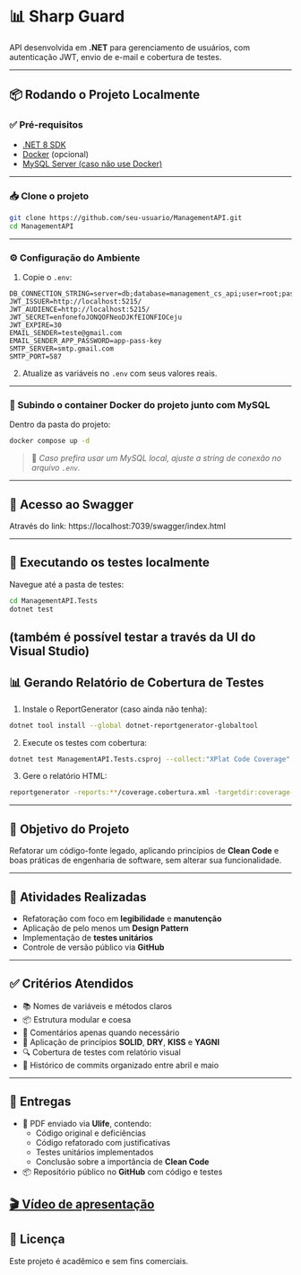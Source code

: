 ﻿# 📊 Sharp Guard

API desenvolvida em **.NET** para gerenciamento de usuários, com autenticação JWT, envio de e-mail e cobertura de testes.

---

## 📦 Rodando o Projeto Localmente

### ✅ Pré-requisitos

- [.NET 8 SDK](https://dotnet.microsoft.com/en-us/download)
- [Docker](https://www.docker.com/) (opcional)
- [MySQL Server (caso não use Docker)](https://dev.mysql.com/downloads/installer/)

---

### 📥 Clone o projeto

```bash
git clone https://github.com/seu-usuario/ManagementAPI.git
cd ManagementAPI
```

---

### ⚙️ Configuração do Ambiente

1. Copie o `.env`:

```env
DB_CONNECTION_STRING=server=db;database=management_cs_api;user=root;password=123456;
JWT_ISSUER=http://localhost:5215/
JWT_AUDIENCE=http://localhost:5215/
JWT_SECRET=enfonefoJONQOFNeoDJKfEIONFIOCeju
JWT_EXPIRE=30
EMAIL_SENDER=teste@gmail.com
EMAIL_SENDER_APP_PASSWORD=app-pass-key
SMTP_SERVER=smtp.gmail.com
SMTP_PORT=587
```

2. Atualize as variáveis no `.env` com seus valores reais.

---

### 🐳 Subindo o container Docker do projeto junto com MySQL

Dentro da pasta do projeto:

```bash
docker compose up -d
```

> 📌 _Caso prefira usar um MySQL local, ajuste a string de conexão no arquivo `.env`._

---

## 📜 Acesso ao Swagger

Através do link: https://localhost:7039/swagger/index.html

---

## 🧪 Executando os testes localmente

Navegue até a pasta de testes:

```bash
cd ManagementAPI.Tests
dotnet test
```

## (também é possível testar a través da UI do Visual Studio)

## 📊 Gerando Relatório de Cobertura de Testes

1. Instale o ReportGenerator (caso ainda não tenha):

```bash
dotnet tool install --global dotnet-reportgenerator-globaltool
```

2. Execute os testes com cobertura:

```bash
dotnet test ManagementAPI.Tests.csproj --collect:"XPlat Code Coverage"
```

3. Gere o relatório HTML:

```bash
reportgenerator -reports:**/coverage.cobertura.xml -targetdir:coverage-report -reporttypes:Html
```

---

## 🎯 Objetivo do Projeto

Refatorar um código-fonte legado, aplicando princípios de **Clean Code** e boas práticas de engenharia de software, sem alterar sua funcionalidade.

---

## 📌 Atividades Realizadas

- Refatoração com foco em **legibilidade** e **manutenção**
- Aplicação de pelo menos um **Design Pattern**
- Implementação de **testes unitários**
- Controle de versão público via **GitHub**

---

## ✅ Critérios Atendidos

- 📚 Nomes de variáveis e métodos claros
- 📦 Estrutura modular e coesa
- 📑 Comentários apenas quando necessário
- 🧭 Aplicação de princípios **SOLID**, **DRY**, **KISS** e **YAGNI**
- 🔍 Cobertura de testes com relatório visual
- 📌 Histórico de commits organizado entre abril e maio

---

## 📅 Entregas

- 📄 PDF enviado via **Ulife**, contendo:
  - Código original e deficiências
  - Código refatorado com justificativas
  - Testes unitários implementados
  - Conclusão sobre a importância de **Clean Code**
- 📦 Repositório público no **GitHub** com código e testes

## [🎬 Vídeo de apresentação](https://youtu.be/9n-m1_wjD9Y)

## 📑 Licença

Este projeto é acadêmico e sem fins comerciais.
